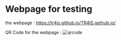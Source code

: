 # Webpage for testing 

the webpage : https://tr4is.github.io/TR4IS.gethub.io/

QR Code for the webpage :
![qrcode](https://github.com/user-attachments/assets/70fc68f0-862a-4e75-9543-1efd92c79316)

